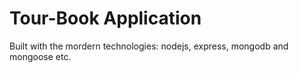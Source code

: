 # Tour-Book Application

Built with the mordern technologies: nodejs, express, mongodb and mongoose etc.
